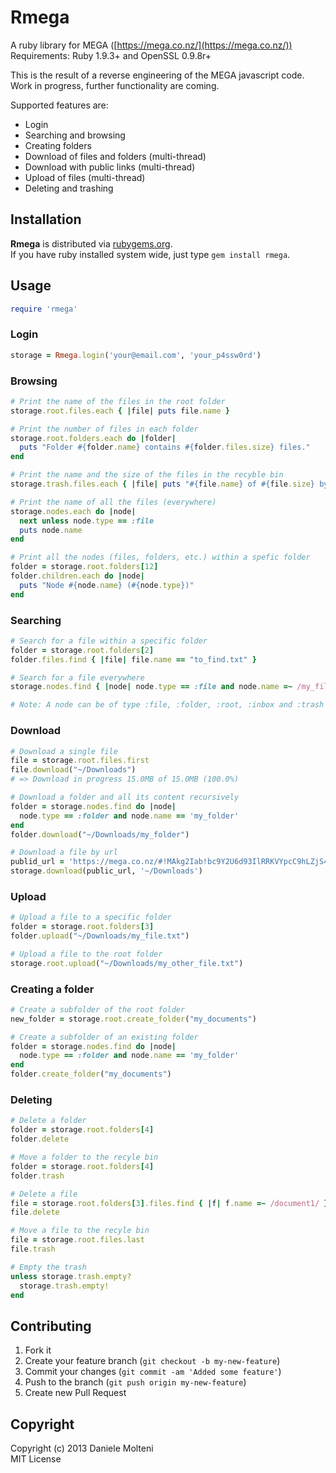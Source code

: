 # Rmega

A ruby library for MEGA ([https://mega.co.nz/](https://mega.co.nz/))  
Requirements: Ruby 1.9.3+ and OpenSSL 0.9.8r+


This is the result of a reverse engineering of the MEGA javascript code.  
Work in progress, further functionality are coming.


Supported features are:
  * Login
  * Searching and browsing
  * Creating folders
  * Download of files and folders (multi-thread)
  * Download with public links (multi-thread)
  * Upload of files (multi-thread)
  * Deleting and trashing


## Installation

  **Rmega** is distributed via [rubygems.org](https://rubygems.org/).  
  If you have ruby installed system wide, just type `gem install rmega`.

## Usage

```ruby
require 'rmega'
```

### Login

```ruby
storage = Rmega.login('your@email.com', 'your_p4ssw0rd')
```

### Browsing

```ruby
# Print the name of the files in the root folder
storage.root.files.each { |file| puts file.name }

# Print the number of files in each folder
storage.root.folders.each do |folder|
  puts "Folder #{folder.name} contains #{folder.files.size} files."
end

# Print the name and the size of the files in the recyble bin
storage.trash.files.each { |file| puts "#{file.name} of #{file.size} bytes" }

# Print the name of all the files (everywhere)
storage.nodes.each do |node|
  next unless node.type == :file
  puts node.name
end

# Print all the nodes (files, folders, etc.) within a spefic folder
folder = storage.root.folders[12]
folder.children.each do |node|
  puts "Node #{node.name} (#{node.type})"
end
```

### Searching

```ruby
# Search for a file within a specific folder
folder = storage.root.folders[2]
folder.files.find { |file| file.name == "to_find.txt" }

# Search for a file everywhere
storage.nodes.find { |node| node.type == :file and node.name =~ /my_file/i }

# Note: A node can be of type :file, :folder, :root, :inbox and :trash
```

### Download

```ruby
# Download a single file
file = storage.root.files.first
file.download("~/Downloads")
# => Download in progress 15.0MB of 15.0MB (100.0%)

# Download a folder and all its content recursively
folder = storage.nodes.find do |node|
  node.type == :folder and node.name == 'my_folder'
end
folder.download("~/Downloads/my_folder")

# Download a file by url
publid_url = 'https://mega.co.nz/#!MAkg2Iab!bc9Y2U6d93IlRRKVYpcC9hLZjS4G278OPdH6nTFPDNQ'
storage.download(public_url, '~/Downloads')
```

### Upload

```ruby
# Upload a file to a specific folder
folder = storage.root.folders[3]
folder.upload("~/Downloads/my_file.txt")

# Upload a file to the root folder
storage.root.upload("~/Downloads/my_other_file.txt")
```

### Creating a folder

```ruby
# Create a subfolder of the root folder
new_folder = storage.root.create_folder("my_documents")

# Create a subfolder of an existing folder
folder = storage.nodes.find do |node|
  node.type == :folder and node.name == 'my_folder'
end
folder.create_folder("my_documents")
```

### Deleting

```ruby
# Delete a folder
folder = storage.root.folders[4]
folder.delete

# Move a folder to the recyle bin
folder = storage.root.folders[4]
folder.trash

# Delete a file
file = storage.root.folders[3].files.find { |f| f.name =~ /document1/ }
file.delete

# Move a file to the recyle bin
file = storage.root.files.last
file.trash

# Empty the trash
unless storage.trash.empty?
  storage.trash.empty!
end
```

## Contributing

1. Fork it
2. Create your feature branch (`git checkout -b my-new-feature`)
3. Commit your changes (`git commit -am 'Added some feature'`)
4. Push to the branch (`git push origin my-new-feature`)
5. Create new Pull Request


## Copyright

Copyright (c) 2013 Daniele Molteni  
MIT License
